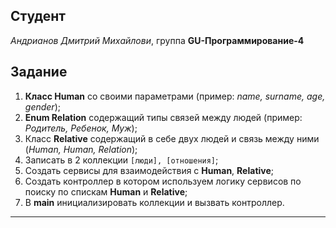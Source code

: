 ## Студент 

*Андрианов Дмитрий Михайлови*, группа **GU-Программирование-4**

## Задание

1) **Класс Human** со своими параметрами (пример: *name, surname, age, gender*);
2) **Enum Relation** содержащий типы связей между людей (пример: *Родитель, Ребенок, Муж*);
3) Класс **Relative** содержащий в себе двух людей и связь между ними (*Human, Human, Relation*);
4) Записать в 2 коллекции `[люди], [отношения]`;
5) Создать сервисы для взаимодействия с **Human**, **Relative**;
6) Создать контроллер в котором используем логику сервисов по поиску по спискам **Human** и **Relative**;
7) В **main** инициализировать коллекции и вызвать контроллер.

___
<!-- ## _Решение_
### _Файлы:_
* src/people/  --  директория классов          
  + Human.java      --  класс описывающий индивида (имя, фамилия, патроним, пол, возраст)
  + Relations.java  --  родственные связи (перечисление)
  + Relatives.java  --  связующий класс (индивид 1, индивид 2, связь и.1 <- и.2)
* src/service/ --  директория классов сервисов
  + Controller.java --  класс контроллера (поиск, построение дерева)
  + LoaderSvc.java  --  класс загрузчика индивидов (Human) и связей (Relatives) (определены на месте)
  + ViewSvc.java    --  класс вывода на экран
* src/MainOOP03.java  --  класс приложения -->